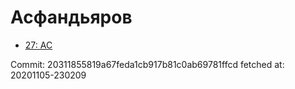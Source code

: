 # Асфандьяров
- [27: AC](27.md)

Commit: 20311855819a67feda1cb917b81c0ab69781ffcd
 fetched at: 20201105-230209
